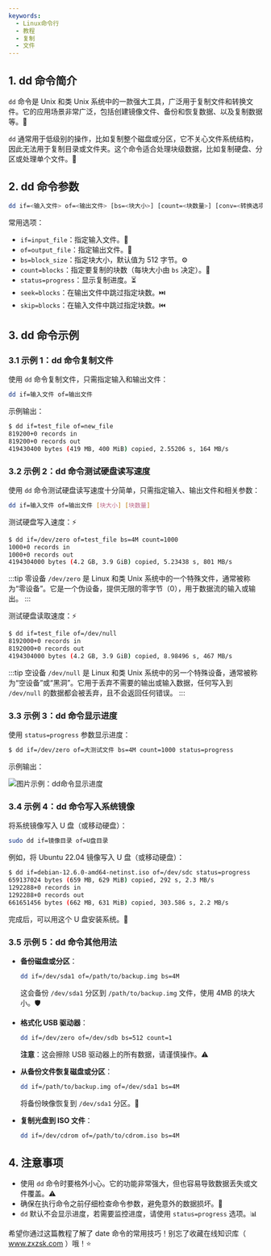 ```yaml
---
keywords:
  - Linux命令行
  - 教程
  - 复制
  - 文件
---
```


## 1. dd 命令简介

`dd` 命令是 Unix 和类 Unix 系统中的一款强大工具，广泛用于复制文件和转换文件。它的应用场景非常广泛，包括创建镜像文件、备份和恢复数据、以及复制数据等。💾

`dd` 通常用于低级别的操作，比如复制整个磁盘或分区，它不关心文件系统结构，因此无法用于复制目录或文件夹。这个命令适合处理块级数据，比如复制硬盘、分区或处理单个文件。🚀

## 2. dd 命令参数

```bash
dd if=<输入文件> of=<输出文件> [bs=<块大小>] [count=<块数量>] [conv=<转换选项>] [status=<进度显示>]
```

常用选项：

* `if=input_file`：指定输入文件。📂
* `of=output_file`：指定输出文件。📁
* `bs=block_size`：指定块大小，默认值为 512 字节。⚙️
* `count=blocks`：指定要复制的块数（每块大小由 `bs` 决定）。🔢
* `status=progress`：显示复制进度。⏳
* `seek=blocks`：在输出文件中跳过指定块数。⏭️
* `skip=blocks`：在输入文件中跳过指定块数。⏮️

## 3. dd 命令示例

### 3.1 示例 1：dd 命令复制文件

使用 `dd` 命令复制文件，只需指定输入和输出文件：

```bash
dd if=输入文件 of=输出文件
```

示例输出：

```bash
$ dd if=test_file of=new_file
819200+0 records in
819200+0 records out
419430400 bytes (419 MB, 400 MiB) copied, 2.55206 s, 164 MB/s
```

### 3.2 示例 2：dd 命令测试硬盘读写速度

使用 `dd` 命令测试硬盘读写速度十分简单，只需指定输入、输出文件和相关参数：

```bash
dd if=输入文件 of=输出文件 [块大小] [块数量]
```

测试硬盘写入速度：⚡

```bash
$ dd if=/dev/zero of=test_file bs=4M count=1000
1000+0 records in
1000+0 records out
4194304000 bytes (4.2 GB, 3.9 GiB) copied, 5.23438 s, 801 MB/s
```

:::tip 零设备
`/dev/zero` 是 Linux 和类 Unix 系统中的一个特殊文件，通常被称为“零设备”。它是一个伪设备，提供无限的零字节（0），用于数据流的输入或输出。
:::

测试硬盘读取速度：⚡

```bash
$ dd if=test_file of=/dev/null
8192000+0 records in
8192000+0 records out
4194304000 bytes (4.2 GB, 3.9 GiB) copied, 8.98496 s, 467 MB/s
```

:::tip 空设备
`/dev/null` 是 Linux 和类 Unix 系统中的另一个特殊设备，通常被称为“空设备”或“黑洞”。它用于丢弃不需要的输出或输入数据，任何写入到 `/dev/null` 的数据都会被丢弃，且不会返回任何错误。
:::

### 3.3 示例 3：dd 命令显示进度

使用 `status=progress` 参数显示进度：

```bash
$ dd if=/dev/zero of=大测试文件 bs=4M count=1000 status=progress
```

示例输出：

![图片示例：dd命令显示进度](https://img.zxzsk.com/1/recording-20240914170418-zylcjf7.webp)

### 3.4 示例 4：dd 命令写入系统镜像

将系统镜像写入 U 盘（或移动硬盘）：

```bash
sudo dd if=镜像目录 of=U盘目录
```

例如，将 Ubuntu 22.04 镜像写入 U 盘（或移动硬盘）：

```bash
$ dd if=debian-12.6.0-amd64-netinst.iso of=/dev/sdc status=progress
659137024 bytes (659 MB, 629 MiB) copied, 292 s, 2.3 MB/s
1292288+0 records in
1292288+0 records out
661651456 bytes (662 MB, 631 MiB) copied, 303.586 s, 2.2 MB/s
```

完成后，可以用这个 U 盘安装系统。🔧

### 3.5 示例 5：dd 命令其他用法

* **备份磁盘或分区**：
  ```bash
  dd if=/dev/sda1 of=/path/to/backup.img bs=4M
  ```

  这会备份 `/dev/sda1` 分区到 `/path/to/backup.img` 文件，使用 4MB 的块大小。🛡️

* **格式化 USB 驱动器**：
  ```bash
  dd if=/dev/zero of=/dev/sdb bs=512 count=1
  ```

  **注意**：这会擦除 USB 驱动器上的所有数据，请谨慎操作。⚠️

* **从备份文件恢复磁盘或分区**：
  ```bash
  dd if=/path/to/backup.img of=/dev/sda1 bs=4M
  ```

  将备份映像恢复到 `/dev/sda1` 分区。🔄

* **复制光盘到 ISO 文件**：
  ```bash
  dd if=/dev/cdrom of=/path/to/cdrom.iso bs=4M
  ```

## 4. 注意事项

* 使用 `dd` 命令时要格外小心。它的功能非常强大，但也容易导致数据丢失或文件覆盖。⚠️
* 确保在执行命令之前仔细检查命令参数，避免意外的数据损坏。🧐
* `dd` 默认不会显示进度，若需要监控进度，请使用 `status=progress` 选项。📊

希望你通过这篇教程了解了 date 命令的常用技巧！别忘了收藏在线知识库（ www.zxzsk.com ）哦！⭐